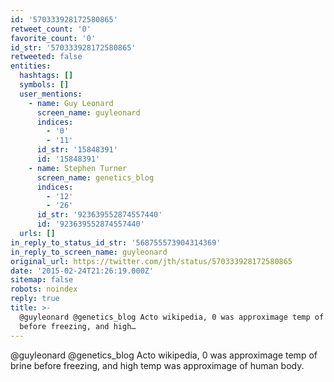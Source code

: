 ```yaml
---
id: '570333928172580865'
retweet_count: '0'
favorite_count: '0'
id_str: '570333928172580865'
retweeted: false
entities:
  hashtags: []
  symbols: []
  user_mentions:
    - name: Guy Leonard
      screen_name: guyleonard
      indices:
        - '0'
        - '11'
      id_str: '15848391'
      id: '15848391'
    - name: Stephen Turner
      screen_name: genetics_blog
      indices:
        - '12'
        - '26'
      id_str: '923639552874557440'
      id: '923639552874557440'
  urls: []
in_reply_to_status_id_str: '568755573904314369'
in_reply_to_screen_name: guyleonard
original_url: https://twitter.com/jth/status/570333928172580865
date: '2015-02-24T21:26:19.000Z'
sitemap: false
robots: noindex
reply: true
title: >-
  @guyleonard @genetics_blog Acto wikipedia, 0 was approximage temp of brine
  before freezing, and high…
---
```


@guyleonard @genetics_blog Acto wikipedia, 0 was approximage temp of brine before freezing, and high temp was approximage of human body.